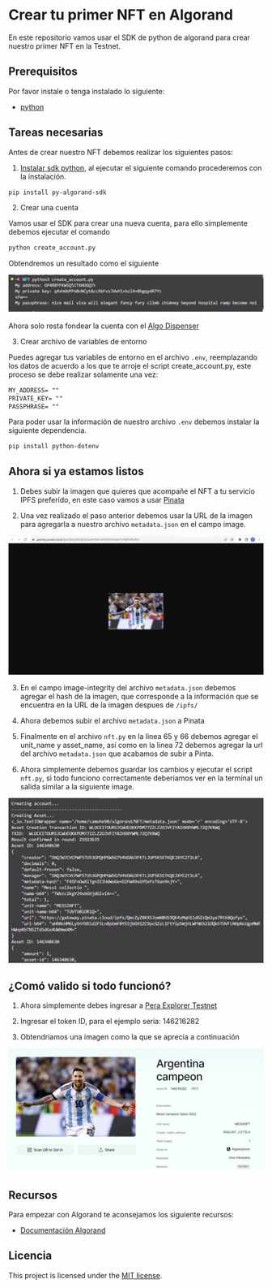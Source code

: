 # Crear tu primer NFT en Algorand

En este repositorio vamos usar el SDK de python de algorand para crear nuestro primer NFT en la Testnet.


## Prerequisitos

Por favor instale o tenga instalado lo siguiente:

- [python](https://www.python.org/downloads/)

## Tareas necesarias

Antes de crear nuestro NFT debemos realizar los siguientes pasos:

1. [Instalar sdk python](https://github.com/algorand/py-algorand-sdk), al ejecutar el siguiente comando procederemos con la instalación.

```bash
pip install py-algorand-sdk 
```

2. Crear una cuenta

Vamos usar el SDK para crear una nueva cuenta, para ello simplemente debemos ejecutar el comando

```bash
python create_account.py
```

Obtendremos un resultado como el siguiente

![Crear cuenta](image/create_account.jpg)

Ahora solo resta fondear la cuenta con el [Algo Dispenser](https://dispenser.testnet.aws.algodev.network/)

3. Crear archivo de variables de entorno

Puedes agregar tus variables de entorno en el archivo `.env`, reemplazando los datos de acuerdo a los que te arroje el script create_account.py, este proceso se debe realizar solamente una vez:

```
MY_ADDRESS= ""
PRIVATE_KEY= ""
PASSPHRASE= ""
```
Para poder usar la información de nuestro archivo `.env` debemos instalar la siguiente dependencia.

```bash
pip install python-dotenv
```

## Ahora si ya estamos listos 

1. Debes subir la imagen que quieres que acompañe el NFT a tu servicio IPFS preferido, en este caso vamos a usar [Pinata](https://www.pinata.cloud/)

2. Una vez realizado el paso anterior debemos usar la URL de la imagen para agregarla a nuestro archivo `metadata.json` en el campo image.

![Url metadata](image/url_metadata.png)

3. En el campo image-integrity del archivo `metadata.json` debemos agregar el hash de la imagen, que corresponde a la información que se encuentra en la URL de la imagen despues de `/ipfs/`

4. Ahora debemos subir el archivo `metadata.json` a Pinata

5. Finalmente en el archivo `nft.py` en la linea 65 y 66 debemos agregar el unit_name y asset_name, así como en la linea 72 debemos agregar la url del archivo `metadata.json` que acabamos de subir a Pinta.

6. Ahora simplemente debemos guardar los cambios y ejecutar el script `nft.py`, si todo funciono correctamente deberiamos ver en la terminal un salida similar a la siguiente image.

![NFT creado](image/outputnft.png)


## ¿Comó valido si todo funcionó?

1. Ahora simplemente debes ingresar a [Pera Explorer Testnet](https://testnet.explorer.perawallet.app/)

2. Ingresar el token ID, para el ejemplo seria: 146216282

3. Obtendriamos una imagen como la que se aprecia a continuación

![NFT en explorer](image/nft.png)



## Recursos

Para empezar con Algorand te aconsejamos los siguiente recursos:

* [Documentación Algorand](https://developer.algorand.org/)


## Licencia

This project is licensed under the [MIT license](LICENSE).
